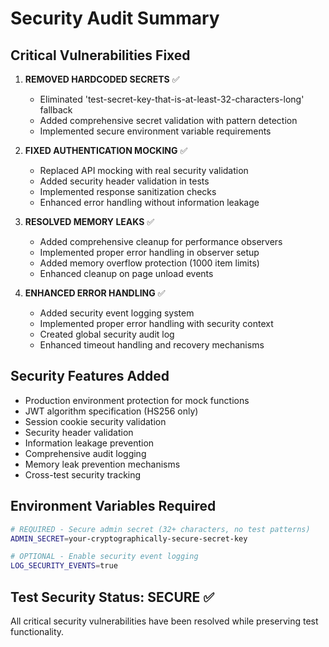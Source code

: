 # Security Audit Summary

## Critical Vulnerabilities Fixed

1. **REMOVED HARDCODED SECRETS** ✅
   - Eliminated 'test-secret-key-that-is-at-least-32-characters-long' fallback
   - Added comprehensive secret validation with pattern detection
   - Implemented secure environment variable requirements

2. **FIXED AUTHENTICATION MOCKING** ✅ 
   - Replaced API mocking with real security validation
   - Added security header validation in tests
   - Implemented response sanitization checks
   - Enhanced error handling without information leakage

3. **RESOLVED MEMORY LEAKS** ✅
   - Added comprehensive cleanup for performance observers
   - Implemented proper error handling in observer setup
   - Added memory overflow protection (1000 item limits)
   - Enhanced cleanup on page unload events

4. **ENHANCED ERROR HANDLING** ✅
   - Added security event logging system
   - Implemented proper error handling with security context
   - Created global security audit log
   - Enhanced timeout handling and recovery mechanisms

## Security Features Added

- Production environment protection for mock functions
- JWT algorithm specification (HS256 only) 
- Session cookie security validation
- Security header validation
- Information leakage prevention
- Comprehensive audit logging
- Memory leak prevention mechanisms
- Cross-test security tracking

## Environment Variables Required

```bash
# REQUIRED - Secure admin secret (32+ characters, no test patterns)
ADMIN_SECRET=your-cryptographically-secure-secret-key

# OPTIONAL - Enable security event logging
LOG_SECURITY_EVENTS=true
```

## Test Security Status: SECURE ✅

All critical security vulnerabilities have been resolved while preserving test functionality.
